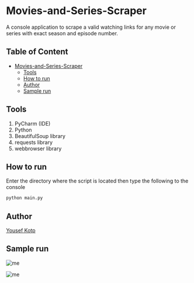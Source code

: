 # Movies-and-Series-Scraper
A console application to scrape a valid watching links for any movie or series with exact season and episode number.
## Table of Content
- [Movies-and-Series-Scraper](#movies-and-series-scraper)
  * [Tools](#tools)
  * [How to run](#how-to-run)
  * [Author](#author)
  * [Sample run](#sample-run)
## Tools
1. PyCharm (IDE)
2. Python
3. BeautifulSoup library
4. requests library
5. webbrowser library

## How to run
Enter the directory where the script is located then type the following to the console
```Bash
python main.py
```
## Author
[Yousef Kotp](https://github.com/yousefkotp)


## Sample run

![me](https://github.com/yousefkotp/Movies-and-Series-Scraper/blob/main/gif1.gif)

![me](https://github.com/yousefkotp/Movies-and-Series-Scraper/blob/main/gif2.gif)
